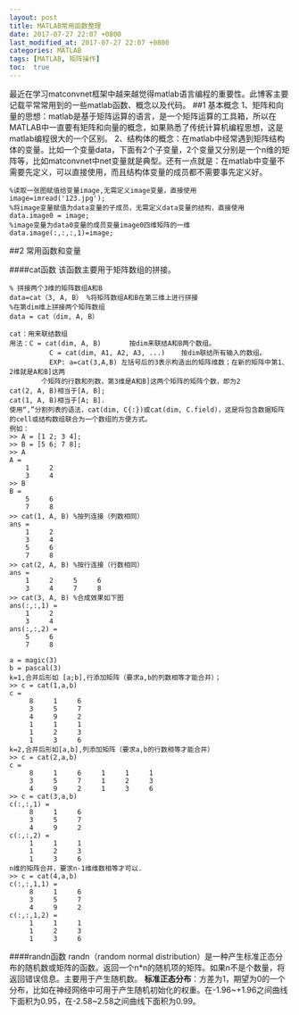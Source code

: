 ```yaml
---
layout: post
title: MATLAB常用函数整理
date: 2017-07-27 22:07 +0800
last_modified_at: 2017-07-27 22:07 +0800
categories: MATLAB
tags: [MATLAB, 矩阵操作]
toc:  true
---
```


最近在学习matconvnet框架中越来越觉得matlab语言编程的重要性。此博客主要记载平常常用到的一些matlab函数、概念以及代码。
##1 基本概念
1、矩阵和向量的思想：matlab是基于矩阵运算的语言，是一个矩阵运算的工具箱，所以在MATLAB中一直要有矩阵和向量的概念，如果熟悉了传统计算机编程思想，这是matlab编程很大的一个区别。
2、结构体的概念：在matlab中经常遇到矩阵结构体的变量。比如一个变量data，下面有2个子变量，2个变量又分别是一个n维的矩阵等，比如matconvnet中net变量就是典型。还有一点就是：在matlab中变量不需要先定义，可以直接使用，而且结构体变量的成员都不需要事先定义好。

```
%读取一张图赋值给变量image,无需定义image变量，直接使用
image=imread('123.jpg');
%将image变量赋值为data变量的子成员，无需定义data变量的结构，直接使用
data.image0 = image;
%image变量为data0变量的成员变量image0四维矩阵的一维
data.image(:,:,:,1)=image;
```

##2 常用函数和变量

####cat函数
该函数主要用于矩阵数组的拼接。

```
% 拼接两个3维的矩阵数组A和B
data=cat（3, A, B） %将矩阵数组A和B在第三维上进行拼接
%在第dim维上拼接两个矩阵数组
data = cat（dim, A, B）

cat：用来联结数组
用法：C = cat(dim, A, B)       按dim来联结A和B两个数组。
          C = cat(dim, A1, A2, A3, ...)    按dim联结所有输入的数组。
          EXP: a=cat(3,A,B) 左括号后的3表示构造出的矩阵维数；在新的矩阵中第1、2维就是A和B]这两
        个矩阵的行数和列数，第3维是A和B]这两个矩阵的矩阵个数，即为2
cat(2, A, B)相当于[A, B];
cat(1, A, B)相当于[A; B].
使用“,”分割列表的语法，cat(dim, C{:})或cat(dim, C.field)，这是将包含数据矩阵的cell或结构数组联合为一个数组的方便方式。
例如：
>> A = [1 2; 3 4];
>> B = [5 6; 7 8];
>> A
A =
    1     2
    3     4
>> B
B =
    5     6
    7     8
>> cat(1, A, B) %按列连接（列数相同）
ans =
    1     2
    3     4
    5     6
    7     8
>> cat(2, A, B) %按行连接（行数相同）
ans =
    1     2     5     6
    3     4     7     8
>> cat(3, A, B) %合成效果如下图
ans(:,:,1) =
    1     2
    3     4
ans(:,:,2) =
    5     6
    7     8

a = magic(3) 
b = pascal(3) 
k=1,合并后形如 [a;b],行添加矩阵（要求a,b的列数相等才能合并）； 
>> c = cat(1,a,b) 
c = 
     8     1     6 
     3     5     7 
     4     9     2 
     1     1     1 
     1     2     3 
     1     3     6 
k=2,合并后形如[a,b],列添加矩阵（要求a,b的行数相等才能合并） 
>> c = cat(2,a,b) 
c = 
     8     1     6     1     1     1 
     3     5     7     1     2     3 
     4     9     2     1     3     6 
>> c = cat(3,a,b) 
c(:,:,1) = 
     8     1     6 
     3     5     7 
     4     9     2 
c(:,:,2) = 
     1     1     1 
     1     2     3 
     1     3     6 
n维的矩阵合并，要求n-1维维数相等才可以. 
>> c = cat(4,a,b) 
c(:,:,1,1) = 
     8     1     6 
     3     5     7 
     4     9     2 
c(:,:,1,2) = 
     1     1     1 
     1     2     3 
     1     3     6 

```
####randn函数
randn（random normal distribution）是一种产生标准正态分布的随机数或矩阵的函数。返回一个n*n的随机项的矩阵。如果n不是个数量，将返回错误信息。主要用于产生随机数。
**标准正态分布**：方差为1，期望为0的一个分布，比如在神经网络中可用于产生随机初始化的权重。在-1.96~+1.96之间曲线下面积为0.95，在-2.58~2.58之间曲线下面积为0.99。